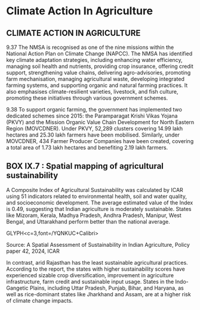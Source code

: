 # Climate Action In Agriculture

## CLIMATE ACTION IN AGRICULTURE

9.37 The NMSA is recognised as one of the nine missions within the National Action Plan on Climate Change (NAPCC). The NMSA has identified key climate adaptation strategies, including enhancing water efficiency, managing soil health and nutrients, providing crop insurance, offering credit support, strengthening value chains, delivering  agro-advisories,  promoting  farm  mechanisation,  managing  agricultural waste,  developing  integrated  farming  systems,  and  supporting  organic  and  natural farming  practices.  It  also  emphasises  climate-resilient  varieties,  livestock,  and  fish culture, promoting these initiatives through various government schemes.

9.38 To support organic farming, the government has implemented two dedicated schemes since 2015: the Paramparagat Krishi Vikas Yojana (PKVY) and the Mission Organic Value Chain Development for North Eastern Region (MOVCDNER). Under PKVY,  52,289  clusters  covering  14.99  lakh  hectares  and  25.30  lakh  farmers  have been  mobilised.  Similarly,  under  MOVCDNER,  434  Farmer  Producer  Companies have been created, covering a total area of 1.73 lakh hectares and benefiting 2.19 lakh farmers.

## BOX IX.7 : Spatial mapping of agricultural sustainability

A Composite Index of Agricultural Sustainability was calculated by ICAR using 51 indicators related to environmental health, soil and water quality, and socioeconomic development. The  average  estimated  value  of  the  Index  is  0.49,  suggesting  that  Indian  agriculture  is moderately sustainable. States like  Mizoram, Kerala, Madhya Pradesh, Andhra Pradesh, Manipur, West Bengal, and Uttarakhand perform better than the national average.

<!-- image -->

GLYPH&lt;c=3,font=/YQNKUC+Calibri&gt;

Source: A Spatial Assessment of Sustainability in Indian Agriculture, Policy paper 42, 2024, ICAR

In  contrast,  arid  Rajasthan  has  the  least  sustainable  agricultural  practices.  According to  the  report,  the  states  with  higher  sustainability  scores  have  experienced  sizable  crop diversification,  improvement  in  agriculture  infrastructure,  farm  credit  and  sustainable input usage. States in the Indo-Gangetic Plains, including Uttar Pradesh, Punjab, Bihar, and Haryana, as well as rice-dominant states like Jharkhand and Assam, are at a higher risk of climate change impacts.